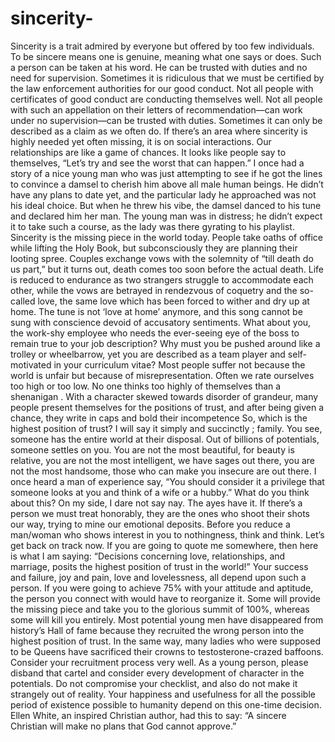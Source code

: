 # sincerity-
Sincerity is a trait admired by everyone but offered by too few individuals. To be sincere means one is genuine, meaning what one says or does. Such a person can be taken at his word. He can be trusted with duties and no need for supervision. Sometimes it is ridiculous that we must be certified by the law enforcement authorities for our good conduct. Not all people with certificates of good conduct are conducting themselves well. Not all people with such an appellation on their letters of recommendation—can work under no supervision—can be trusted with duties. Sometimes it can only be described as a claim as we often do.   If there’s an area where sincerity is highly needed yet often missing, it is on social interactions. Our relationships are like a game of chances. It looks like people say to themselves, “Let’s try and see the worst that can happen.” I once had a story of a nice young man who was just attempting to see if he got the lines to convince a damsel to cherish him above all male human beings. He didn’t have any plans to date yet, and the particular lady he approached was not his ideal choice. But when he threw his vibe, the damsel danced to his tune and declared him her man. The young man was in distress; he didn’t expect it to take such a course, as the lady was there gyrating to his playlist. Sincerity is the missing piece in the world today. People take oaths of office while lifting the Holy Book, but subconsciously they are planning their looting spree. Couples exchange vows with the solemnity of “till death do us part,” but it turns out, death comes too soon before the actual death. Life is reduced to endurance as two strangers struggle to accommodate each other, while the vows are betrayed in rendezvous of coquetry and the so-called love, the same love which has been forced to wither and dry up at home. The tune is not ‘love at home’ anymore, and this song cannot be sung with conscience devoid of accusatory sentiments. What about you, the work-shy employee who needs the ever-seeing eye of the boss to remain true to your job description? Why must you be pushed around like a trolley or wheelbarrow, yet you are described as a team player and self-motivated in your curriculum vitae?    Most people suffer not because the world is unfair but because of misrepresentation. Often we rate ourselves too high or too low. No one thinks too highly of themselves than a shenanigan . With a character skewed towards disorder of grandeur, many people present themselves for the positions of trust, and after being given a chance, they write in caps and bold their incompetence  So, which is the highest position of trust? I will say it simply and succinctly ; family. You see, someone has the entire world at their disposal. Out of billions of potentials, someone settles on you. You are not the most beautiful, for beauty is relative, you are not the most intelligent, we have sages out there, you are not the most handsome, those who can make you insecure are out there. I once heard a man of experience say, “You should consider it a privilege that someone looks at you and think of a wife or a hubby.” What do you think about this? On my side, I dare not say nay. The ayes have it.  If there’s a person we must treat honorably, they are the ones who shoot their shots our way, trying to mine our emotional deposits. Before you reduce a man/woman who shows interest in you to nothingness, think and think. Let’s get back on track now. If you are going to quote me somewhere, then here is what I am saying: “Decisions concerning love, relationships, and marriage, posits the highest position of trust in the world!” Your success and failure, joy and pain, love and lovelessness, all depend upon such a person. If you were going to achieve 75% with your attitude and aptitude, the person you connect with would have to reorganize it. Some will provide the missing piece and take you to the glorious summit of 100%, whereas some will kill you entirely. Most potential young men have disappeared from history’s Hall of fame because they recruited the wrong person into the highest position of trust. In the same way, many ladies who were supposed to be Queens have sacrificed their crowns to testosterone-crazed baffoons.   Consider your recruitment process very well. As a young person, please disband that cartel and consider every development of character in the potentials. Do not compromise your checklist, and also do not make it strangely out of reality. Your happiness and usefulness for all the possible period of existence possible to humanity depend on this one-time decision. Ellen White, an inspired Christian author, had this to say:  “A sincere Christian will make no plans that God cannot approve.”  
